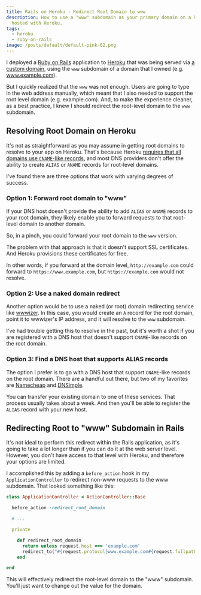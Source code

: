 ```yaml
---
title: Rails on Heroku - Redirect Root Domain to www
description: How to use a "www" subdomain as your primary domain on a Rails app
  hosted with Heroku.
tags:
  - heroku
  - ruby-on-rails
image: /posts/default/default-pink-02.png
---
```


I deployed a [Ruby on Rails](https://rubyonrails.org/) application to [Heroku](https://www.heroku.com/home) that was being served via [a custom domain](https://devcenter.heroku.com/articles/custom-domains), using the `www` subdomain of a domain that I owned (e.g. www.example.com).

But I quickly realized that the `www` was not enough. Users are going to type in the web address manually, which meant that I also needed to support the root level domain (e.g. example.com). And, to make the experience cleaner, as a best practice, I knew I should redirect the root-level domain to the `www` subdomain.

## Resolving Root Domain on Heroku

It's not as straightforward as you may assume in getting root domains to resolve to your app on Heroku. That's because Heroku [requires that all domains use `CNAME`-like records](https://help.heroku.com/NH44MODG/my-root-domain-isn-t-working-what-s-wrong), and most DNS providers don't offer the ability to create `ALIAS` or `ANAME` records for root-level domains.

I've found there are three options that work with varying degrees of success.

### Option 1: Forward root domain to "www"

If your DNS host doesn't provide the ability to add `ALIAS` or `ANAME` records to your root domain, they likely enable you to forward requests to that root-level domain to another domain.

So, in a pinch, you could forward your root domain to the `www` version.

The problem with that approach is that it doesn't support SSL certificates. And Heroku provisions these certificates for free.

In other words, if you forward at the domain level, `http://example.com` could forward to `https://www.example.com`, but `https://example.com` would not resolve.

### Option 2: Use a naked domain redirect

Another option would be to use a naked (or root) domain redirecting service like [wwwizer](http://wwwizer.com/). In this case, you would create an `A` record for the root domain, point it to wwwizer's IP address, and it will resolve to the `www` subdomain.

I've had trouble getting this to resolve in the past, but it's worth a shot if you are registered with a DNS host that doesn't support `CNAME`-like records on the root domain.

### Option 3: Find a DNS host that supports ALIAS records

The option I prefer is to go with a DNS host that support `CNAME`-like records on the root domain. There are a handful out there, but two of my favorites are [Namecheap](https://www.namecheap.com/) and [DNSimple](https://dnsimple.com/).

You can transfer your existing domain to one of these services. That process usually takes about a week. And then you'll be able to register the `ALIAS` record with your new host.

## Redirecting Root to "www" Subdomain in Rails

It's not ideal to perform this redirect within the Rails application, as it's going to take a lot longer than if you can do it at the web server level. However, you don't have access to that level with Heroku, and therefore your options are limited.

I accomplished this by adding a `before_action` hook in my `ApplicationController` to redirect non-www requests to the www subdomain. That looked something like this:

```ruby
class ApplicationController < ActionController::Base

  before_action :redirect_root_domain

  # ...

  private

    def redirect_root_domain
      return unless request.host === 'example.com'
      redirect_to("#{request.protocol}www.example.com#{request.fullpath}", status: 301)
    end

end
```

This will effectively redirect the root-level domain to the "www" subdomain. You'll just want to change out the value for the domain.
